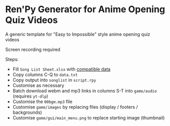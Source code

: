 # Ren'Py Generator for Anime Opening Quiz Videos

A generic template for "Easy to Impossible" style anime opening quiz videos

Screen recording required


Steps:
- Fill `Song List Sheet.xlsx` with [compatible data](https://docs.google.com/spreadsheets/d/1_601RwB9Sl3yTJQ3k0IMI8o319iZXAV4/edit?usp=drive_link&ouid=108270624448384351060&rtpof=true&sd=true)
- Copy columns C-Q to `data.txt`
- Copy output into `songlist` in `script.rpy`
- Customise as necessary
- Batch download webm and mp3 links in columns S-T into `game/audio` (requires `yt-dlp`)
- Customise the `00bgm.mp3` file
- Customise `game/images` by replacing files (display / footers / backgrounds)
- Customise `game/gui/main_menu.png` to replace starting image (thumbnail)

